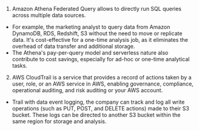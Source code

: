 1. Amazon Athena Federated Query allows to directly run SQL queries across multiple data sources.
- For example, the marketing analyst to query data from Amazon DynamoDB, RDS, Redshift, S3 without the need to move or replicate data. It's cost-effective for a one-time analysis job, as it eliminates the overhead of data transfer and additional storage.
- The Athena's pay-per-query model and serverless nature also contribute to cost savings, especially for ad-hoc or one-time analytical tasks.
2. AWS CloudTrail is a service that provides a record of actions taken by a user, role, or an AWS service in AWS, enabling governance, compliance, operational auditing, and risk auditing or your AWS account.
- Trail with data event logging, the company can track and log all write operations (such as PUT, POST, and DELETE actions) made to their S3 bucket. These logs can be directed to another S3 bucket within the same region for storage and analysis.